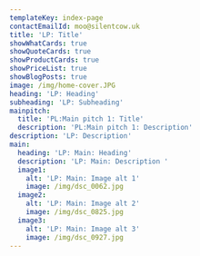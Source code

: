```yaml
---
templateKey: index-page
contactEmailId: moo@silentcow.uk
title: 'LP: Title'
showWhatCards: true
showQuoteCards: true
showProductCards: true
showPriceList: true
showBlogPosts: true
image: /img/home-cover.JPG
heading: 'LP: Heading'
subheading: 'LP: Subheading'
mainpitch:
  title: 'PL:Main pitch 1: Title'
  description: 'PL:Main pitch 1: Description'
description: 'LP: Description'
main:
  heading: 'LP: Main: Heading'
  description: 'LP: Main: Description '
  image1:
    alt: 'LP: Main: Image alt 1'
    image: /img/dsc_0062.jpg
  image2:
    alt: 'LP: Main: Image alt 2'
    image: /img/dsc_0825.jpg
  image3:
    alt: 'LP: Main: Image alt 3'
    image: /img/dsc_0927.jpg
---
```


